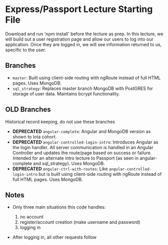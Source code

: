 # Express/Passport Lecture Starting File
Download and run 'npm install' before the lecture as prep. In this lecture, we will build out a user registration page and allow our users to log into our application. Once they are logged in, we will see information returned to us, specific to the user.

## Branches
* `master`: Built using client-side routing with ngRoute instead of full HTML pages. Uses MongoDB.
* `sql_strategy`: Replaces master branch MongoDB with PostGRES for storage of user data. Maintains bcrypt functionality.


## OLD Branches

Historical record keeping, do not use these branches

* **DEPRECATED** `angular-complete`: Angular and MongoDB version as shown to Iota cohort.
* **DEPRECATED** `angular-controlled-login-intro`: Introduces Angular as the login handler. All server communication is handled in an Angular Controller and updates the route/page based on success or failure. Intended for an alternate intro lecture to Passport (as seen in angular-complete and sql_strategy). Uses MongoDB.
* **DEPRECATED** `angular-ctrl-with-routes`: Like `angular-controlled-login-intro` but is built using client-side routing with ngRoute instead of full HTML pages. Uses MongoDB.


## Notes

* Only three main situations this code handles:
  1. no account
  2. register/account creation (make username and password)
  3. logging in

* After logging in, all other requests follow
